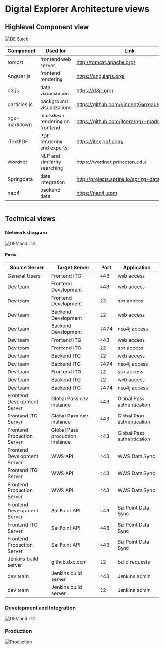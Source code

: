 # Digital Explorer Architecture views

## Highlevel Component view 

![DE Stack](../images/DE%20Stack.PNG)

|Component|Used for|Link
|---|---|---|
|tomcat|frontend web server| http://tomcat.apache.org/ 
|Angular.js|frontend rendering|https://angularjs.org/ 
|d3.js|data visualization|https://d3js.org/ 
|particles.js|background visualizations| https://github.com/VincentGarreau/particles.js
|ngx-markdown|markdown rendering on frontend|https://github.com/jfcere/ngx-markdown
|iTextPDF| PDF rendering and exports|https://itextpdf.com/
|Wordnet|NLP and similarity searching|https://wordnet.princeton.edu/ 
|Springdata|data integration|http://projects.spring.io/spring-data/
|neo4j|backend data|https://neo4j.com



---

## Technical views


### Network diagram
![DEV and ITG](../images/NetworkDiagram.png)

#### Ports

|Source Server|Target Server|Port|Application|
|---|---|---|---|
|General Users|Frontend ITG|443|web access|
|Dev team|Frontend Development|443|web access|
|Dev team|Frontend Development|22|ssh access|
|Dev team|Backend Development|22|web access|
|Dev team|Backend Development|7474|neo4j access|
|Dev team|Frontend ITG|443|web access|
|Dev team|Frontend ITG|22|ssh access|
|Dev team|Backend ITG|22|web access|
|Dev team|Backend ITG|7474|neo4j access|
|Dev team|Frontend ITG|22|ssh access|
|Dev team|Backend ITG|22|web access|
|Dev team|Backend ITG|7474|neo4j access|
|Frontend Development Server|Global Pass dev instance|443|Global Pass authentication|
|Frontend ITG Server|Global Pass dev instance|443|Global Pass authentication|
|Frontend Production Server|Global Pass production instance|443|Global Pass authentication|
|Frontend Development Server|WWS API|443|WWS Data Sync|
|Frontend ITG Server|WWS API|443|WWS Data Sync|
|Frontend Production Server|WWS API|443|WWS Data Sync|
|Frontend Development Server|SailPoint API|443|SailPoint Data Sync|
|Frontend ITG Server|SailPoint API|443|SailPoint Data Sync|
|Frontend Production Server|SailPoint API|443|SailPoint Data Sync|
|Jenkins build server|github.dxc.com|22|build requests|
|dev team|Jenkins build server|443|Jenkins admin|
|dev team|Jenkins build server|22|Jenkins admin|



### Development and Integration
![DEV and ITG](../images/Digital%20Explorer%20DEV.ITG.png)

### Production
![Production](../images/Digital%20Explorer%20PRD.png)



